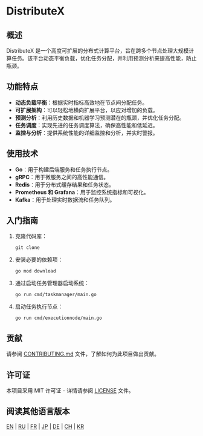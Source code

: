 # DistributeX

## 概述

DistributeX 是一个高度可扩展的分布式计算平台，旨在跨多个节点处理大规模计算任务。该平台动态平衡负载，优化任务分配，并利用预测分析来提高性能，防止瓶颈。

## 功能特点

- **动态负载平衡**：根据实时指标高效地在节点间分配任务。
- **可扩展架构**：可以轻松地横向扩展平台，以应对增加的负载。
- **预测分析**：利用历史数据和机器学习预测潜在的瓶颈，并优化任务分配。
- **任务调度**：实现先进的任务调度算法，确保高性能和低延迟。
- **监控与分析**：提供系统性能的详细监控和分析，并实时警报。

## 使用技术

- **Go**：用于构建后端服务和任务执行节点。
- **gRPC**：用于微服务之间的高性能通信。
- **Redis**：用于分布式缓存结果和任务状态。
- **Prometheus 和 Grafana**：用于监控系统指标和可视化。
- **Kafka**：用于处理实时数据流和任务队列。

## 入门指南

1. 克隆代码库：
    ```
    git clone
    ```
2. 安装必要的依赖项：
    ```
    go mod download
    ```
3. 通过启动任务管理器启动系统：
    ```
    go run cmd/taskmanager/main.go
    ```
4. 启动任务执行节点：
    ```
    go run cmd/executionnode/main.go
    ```

## 贡献
请参阅 [CONTRIBUTING.md](/CONTRIBUTING.md) 文件，了解如何为此项目做出贡献。

## 许可证
本项目采用 MIT 许可证 - 详情请参阅 [LICENSE](/LICENSE.md) 文件。

## 阅读其他语言版本

[EN](/README.md) | [RU](README_RU.MD) | [FR](README_FR.MD) | [JP](README_JP.MD) | [DE](README_DE.MD) | [CH](README_CH.MD) | [KR](README_KR.MD)